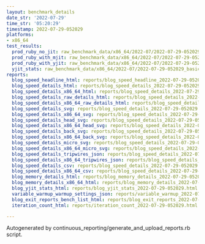 ```yaml
---
layout: benchmark_details
date_str: '2022-07-29'
time_str: '05:20:29'
timestamp: 2022-07-29-052029
platforms:
- x86_64
test_results:
  prod_ruby_no_jit: raw_benchmark_data/x86_64/2022-07/2022-07-29-052029_basic_benchmark_prod_ruby_no_jit.json
  prod_ruby_with_mjit: raw_benchmark_data/x86_64/2022-07/2022-07-29-052029_basic_benchmark_prod_ruby_with_mjit.json
  prod_ruby_with_yjit: raw_benchmark_data/x86_64/2022-07/2022-07-29-052029_basic_benchmark_prod_ruby_with_yjit.json
  yjit_stats: raw_benchmark_data/x86_64/2022-07/2022-07-29-052029_basic_benchmark_yjit_stats.json
reports:
  blog_speed_headline_html: reports/blog_speed_headline_2022-07-29-052029.html
  blog_speed_details_html: reports/blog_speed_details_2022-07-29-052029.html
  blog_speed_details_x86_64_html: reports/blog_speed_details_2022-07-29-052029.x86_64.html
  blog_speed_details_raw_details_html: reports/blog_speed_details_2022-07-29-052029.raw_details.html
  blog_speed_details_x86_64_raw_details_html: reports/blog_speed_details_2022-07-29-052029.x86_64.raw_details.html
  blog_speed_details_svg: reports/blog_speed_details_2022-07-29-052029.svg
  blog_speed_details_x86_64_svg: reports/blog_speed_details_2022-07-29-052029.x86_64.svg
  blog_speed_details_head_svg: reports/blog_speed_details_2022-07-29-052029.head.svg
  blog_speed_details_x86_64_head_svg: reports/blog_speed_details_2022-07-29-052029.x86_64.head.svg
  blog_speed_details_back_svg: reports/blog_speed_details_2022-07-29-052029.back.svg
  blog_speed_details_x86_64_back_svg: reports/blog_speed_details_2022-07-29-052029.x86_64.back.svg
  blog_speed_details_micro_svg: reports/blog_speed_details_2022-07-29-052029.micro.svg
  blog_speed_details_x86_64_micro_svg: reports/blog_speed_details_2022-07-29-052029.x86_64.micro.svg
  blog_speed_details_tripwires_json: reports/blog_speed_details_2022-07-29-052029.tripwires.json
  blog_speed_details_x86_64_tripwires_json: reports/blog_speed_details_2022-07-29-052029.x86_64.tripwires.json
  blog_speed_details_csv: reports/blog_speed_details_2022-07-29-052029.csv
  blog_speed_details_x86_64_csv: reports/blog_speed_details_2022-07-29-052029.x86_64.csv
  blog_memory_details_html: reports/blog_memory_details_2022-07-29-052029.html
  blog_memory_details_x86_64_html: reports/blog_memory_details_2022-07-29-052029.x86_64.html
  blog_yjit_stats_html: reports/blog_yjit_stats_2022-07-29-052029.html
  variable_warmup_warmup_settings_json: reports/variable_warmup_2022-07-29-052029.warmup_settings.json
  blog_exit_reports_bench_list_html: reports/blog_exit_reports_2022-07-29-052029.bench_list.html
  iteration_count_html: reports/iteration_count_2022-07-29-052029.html

---
```

Autogenerated by continuous_reporting/generate_and_upload_reports.rb script.

